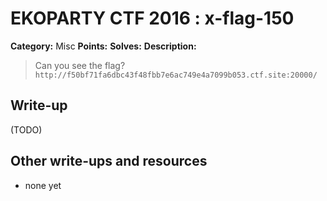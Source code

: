 # EKOPARTY CTF 2016 : x-flag-150

**Category:** Misc
**Points:**
**Solves:**
**Description:**

> Can you see the flag?
> `http://f50bf71fa6dbc43f48fbb7e6ac749e4a7099b053.ctf.site:20000/`


## Write-up

(TODO)

## Other write-ups and resources

* none yet
